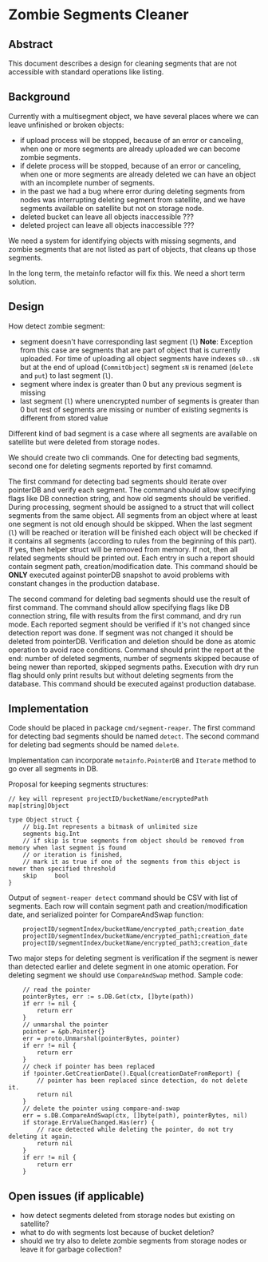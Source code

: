 # Zombie Segments Cleaner

## Abstract

This document describes a design for cleaning segments that are not accessible with standard operations like listing.

## Background

Currently with a multisegment object, we have several places where we can leave unfinished or broken objects:
* if upload process will be stopped, because of an error or canceling, when one or more segments are already uploaded we can become zombie segments.
* if delete process will be stopped, because of an error or canceling, when one or more segments are already deleted we can have an object with an incomplete number of segments.
* in the past we had a bug where error during deleting segments from nodes was interrupting deleting segment from satellite, and we have segments available on satellite but not on storage node.
* deleted bucket can leave all objects inaccessible ???
* deleted project can leave all objects inaccessible ???

We need a system for identifying objects with missing segments, and zombie segments that are not listed as part of objects, that cleans up those segments.

In the long term, the metainfo refactor will fix this. We need a short term solution.

## Design

How detect zombie segment:
* segment doesn't have corresponding last segment (`l`)
**Note**: Exception from this case are segments that are part of object that is currently uploaded. For time of uploading all object segments have indexes `s0..sN` but at the end of upload (`CommitObject`) segment `sN` is renamed (`delete` and `put`) to last segment (`l`).
* segment where index is greater than 0 but any previous segment is missing
* last segment (`l`) where unencrypted number of segments is greater than 0 but rest of segments are missing or number of existing segments is different from stored value

Different kind of bad segment is a case where all segments are available on satellite but were deleted from storage nodes.

We should create two cli commands. One for detecting bad segments, second one for deleting segments reported by first comamnd.

The first command for detecting bad segments should iterate over pointerDB and verify each segment. The command should allow specifying flags like DB connection string, and how old segments should be verified. During processing, segment should be assigned to a struct that will collect segments from the same object. All segments from an object where at least one segment is not old enough should be skipped. When the last segment (`l`) will be reached or iteration will be finished each object will be checked if it contains all segments (according to rules from the beginning of this part). If yes, then helper struct will be removed from memory. If not, then all related segments should be printed out. Each entry in such a report should contain segment path, creation/modification date. This command should be **ONLY** executed against pointerDB snapshot to avoid problems with constant changes in the production database.

The second command for deleting bad segments should use the result of first command. The command should allow specifying flags like DB connection string, file with results from the first command, and dry run mode. Each reported segment should be verified if it's not changed since detection report was done. If segment was not changed it should be deleted from pointerDB. Verification and deletion should be done as atomic operation to avoid race conditions. Command should print the report at the end: number of deleted segments, number of segments skipped because of being newer than reported, skipped segments paths. Execution with dry run flag should only print results but without deleting segments from the database. This command should be executed against production database.

## Implementation

Code should be placed in package `cmd/segment-reaper`. The first command for detecting bad segments should be named `detect`. The second command for deleting bad segments should be named `delete`.

Implementation can incorporate `metainfo.PointerDB` and `Iterate` method to go over all segments in DB. 

Proposal for keeping segments structures:
```
// key will represent projectID/bucketName/encryptedPath
map[string]Object

type Object struct {
    // big.Int represents a bitmask of unlimited size
    segments big.Int
    // if skip is true segments from object should be removed from memory when last segment is found 
    // or iteration is finished,
    // mark it as true if one of the segments from this object is newer then specified threshold
    skip     bool 
}
```

Output of `segment-reaper detect` command should be CSV with list of segments. Each row will contain segment path and creation/modification date, and serialized pointer for CompareAndSwap function:
```
    projectID/segmentIndex/bucketName/encrypted_path;creation_date
    projectID/segmentIndex/bucketName/encrypted_path1;creation_date
    projectID/segmentIndex/bucketName/encrypted_path3;creation_date
```

Two major steps for deleting segment is verification if the segment is newer than detected earlier and delete segment in one atomic operation. For deleting segment we should use `CompareAndSwap` method. Sample code:
```
    // read the pointer
    pointerBytes, err := s.DB.Get(ctx, []byte(path))
    if err != nil {
        return err
    }
    // unmarshal the pointer
    pointer = &pb.Pointer{}
    err = proto.Unmarshal(pointerBytes, pointer)
    if err != nil {
        return err
    }
    // check if pointer has been replaced
    if !pointer.GetCreationDate().Equal(creationDateFromReport) {
        // pointer has been replaced since detection, do not delete it.
        return nil
    }
    // delete the pointer using compare-and-swap
    err = s.DB.CompareAndSwap(ctx, []byte(path), pointerBytes, nil)
    if storage.ErrValueChanged.Has(err) {
        // race detected while deleting the pointer, do not try deleting it again.
        return nil
    }
    if err != nil {
        return err
    }
```

## Open issues (if applicable)

* how detect segments deleted from storage nodes but existing on satellite?
* what to do with segments lost because of bucket deletion?
* should we try also to delete zombie segments from storage nodes or leave it for garbage collection?